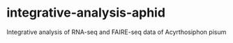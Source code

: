 # integrative-analysis-aphid
Integrative analysis of RNA-seq and FAIRE-seq data of Acyrthosiphon pisum
